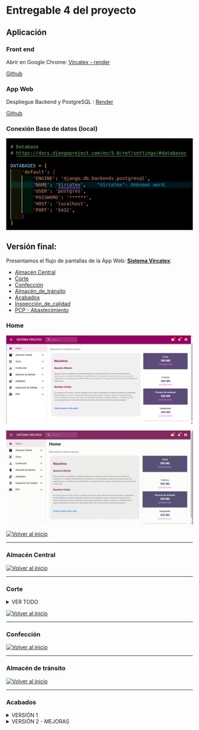 # Entregable 4 del proyecto
## Aplicación

### Front end
Abrir en Google Chrome: [Vircatex - render](https://sistema-web-v-f.onrender.com/#/acabados/lotes) 

[Github]() 


### App Web
Despliegue Backend y PostgreSQL : [Render](https://render.com/)

[Github]() 

### Conexión Base de datos (local)
![db](../../Entregable%203/db.png)



## Versión final:
Presentamos el flujo de pantallas de la App Web: **[Sistema Vircatex](https://sistema-web-v-f.onrender.com/)**:

- [Almacén Central](#almacén-central)
- [Corte](#corte)
- [Confección](#confección)
- [Almacén_de_tránsito](#almacén-de-tránsito)
- [Acabados](#acabados)
- [Inspección_de_calidad](#inspección-de-calidad)
- [PCP - Abastecimiento](#pcp)


### Home
![Home](./pantallas/home.png)

![Home1](./gif/1.gif)

  [![Volver al inicio](https://img.shields.io/badge/Volver_al_inicio-blue?style=for-the-badge)](#versión-final)

---

### Almacén Central

  [![Volver al inicio](https://img.shields.io/badge/Volver_al_inicio-blue?style=for-the-badge)](#versión-final)

---

### Corte

<details>
  <summary>VER TODO</summary>
  
  #### Submenú 1: 
  **Navegación**: Corte > Ordenes de produccion.
  
Muestra los datos que recibe el jefe de corte de almacén central, sobre la orden de producción lo cual observa si la orden está en proceso, la cantidad que debe realizar, tipo de corte, etc; luego presiona asignar para más detalle.
  
  ![Corte1](./pantallas/Corte/vista_Orden_Produccion.png)

  *Consulta 1: Lista de ordenes de produccion
  
  ```python
  class OrdenesListView(View):
    def get(self, request):
        with connection.cursor() as cursor:
            query = """
            SELECT
                o.id_orden_producción,
                o.fecha_inicio,
                o.fecha_fin,
                o.cantidad,
                e.nombre AS estado_orden,
                a.nombre AS area,
                tc.nombre AS tipo_corte,
                tmp.nombre AS tipo_materia_prima,
                o.id_orden_trabajo,
                o.fecha_creacion
            FROM
                orden_producción o
            JOIN
                estado e ON o.id_estado = e.id_estado
            JOIN
                area a ON o.id_area = a.id_area
            JOIN
                dimension_corte dc ON o.id_dim_corte = dc.id_dim_corte
            JOIN
                parte_corte_detalle pcd ON dc.id_dim_parte_prenda = pcd.id_dim_parte_prenda
            JOIN
                tipo_corte tc ON pcd.id_tipo_corte = tc.id_tipo_corte
            JOIN
                actividad_diaria ad ON o.id_orden_producción = ad.id_orden_producción
            JOIN
                registro_uso_lote rul ON ad.id_actividad = rul.id_actividad
            JOIN
                lote l ON rul.id_lote = l.id_lote
            JOIN
                dimension_materia_prima dmp ON l.id_dim_materia_prima = dmp.id_dim_materia_prima
            JOIN
                tipo_materia_prima tmp ON dmp.id_tipo_materia_prima = tmp.id_tipo_materia_prima
            WHERE
                a.nombre = 'Corte'
            GROUP BY
                o.id_orden_producción, o.fecha_inicio, o.fecha_fin, o.cantidad, e.nombre, a.nombre, tc.nombre, tmp.nombre,
                o.id_orden_trabajo, o.fecha_creacion
            ORDER BY
                o.fecha_inicio DESC;
            """
            cursor.execute(query)
            rows = cursor.fetchall()

        data = [
            {
                'id_orden_produccion': row[0],
                'fecha_inicio': row[1],
                'fecha_fin': row[2],
                'cantidad': row[3],
                'estado_orden': row[4],
                'area': row[5],
                'tipo_corte': row[6],
                'tipo_materia_prima': row[7],
                'id_orden_trabajo': row[8],
                'fecha_creacion': row[9]
            }
            for row in rows
        ]
        return JsonResponse(data, safe=False)
  ```

*Consulta 2: Botón Asignar: el jefe de corte asigna en cada orden de producción la fecha que la a realizar la actividad, que máquina lo va a realizar, y la cantidad ya hecha de la orden de producción si es que esa orden de producción ya se recibió y no se ha terminado.

  ![Corte1](./pantallas/Corte/vista_asignar.png)

```python
class AsignarView(View):
    def post(self, request, id_orden_produccion):
        body = json.loads(request.body)
        id_maquina = body['id_maquina']
        cantidad_hecha = body['cantidad_hecha']

        with connection.cursor() as cursor:
            cursor.execute(
                "INSERT INTO actividad_diaria (fecha_actividad, id_orden_producción) VALUES (NOW(), %s) RETURNING id_actividad;",
                [id_orden_produccion]
            )
            id_actividad = cursor.fetchone()[0]

            cursor.execute(
                "INSERT INTO maquina_actividad (id_actividad, id_maquina, cantidad_hecha) VALUES (%s, %s, %s);",
                [id_actividad, id_maquina, cantidad_hecha]
            )

        return JsonResponse({'status': 'success'})
```

#### Submenú 2: 
**Navegación**: Corte > operario corte > Actividades.

El operario recibe un informe para que programe la máquina, lo cual vemos en la pantalla y nos muestra las actividades que debe realizar cada maquina al día, donde se detalla la cantidad que hay en esa orden de producción, la cantidad hecha, el tipo de corte.

![](./pantallas/Corte/vista_actividades_maquina_dia.png)

*Consulta:
```python
def actividad_diaria(request):
    with connection.cursor() as cursor:
        cursor.execute("""
            SELECT
                a.fecha_actividad,
                o.id_orden_producción,
                o.cantidad AS cantidad_orden,
                m.id_maquina,
                ma.cantidad_hecha AS cantidad_realizar,
                tc.nombre AS tipo_corte
            FROM actividad_diaria a
            JOIN maquina_actividad ma ON a.id_actividad = ma.id_actividad
            JOIN maquina m ON ma.id_maquina = m.id_maquina
            JOIN orden_producción o ON a.id_orden_producción = o.id_orden_producción
            JOIN corte c ON c.id_lote = o.id_dim_corte
            JOIN dimension_corte dc ON c.id_dim_corte = dc.id_dim_corte
            JOIN parte_corte_detalle pcd ON dc.id_dim_parte_prenda = pcd.id_dim_parte_prenda
            JOIN tipo_corte tc ON pcd.id_tipo_corte = tc.id_tipo_corte
            ORDER BY a.fecha_actividad DESC;
        """)
        rows = cursor.fetchall()
        columns = [col[0] for col in cursor.description]
        results = [dict(zip(columns, row)) for row in rows]
    
    return JsonResponse(results, safe=False)
```

#### Submenú 3: 
**Navegación**: Corte > operario corte > Corte de lote.

Inserta datos de la cantidad de corte realizado y la cantidad de lote usado, en qué estado se encuentra dicha orden de producción

![](./pantallas/Corte/vista_insert_corte_lote.png)

*Consulta:
```python
@csrf_exempt
def insertar_datos(request):
    if request.method == 'POST':
        data = json.loads(request.body)
        
        id_tipo_lote = 2  # el valor constante como especificaste
        cantidad = data.get('cantidad')
        id_dim_corte = data.get('id_dim_corte')
        id_estado = data.get('id_estado')
        id_actividad = data.get('id_actividad')
        fecha_creacion = data.get('fecha_creacion')
        cantidad_usada = data.get('cantidad_usada')
        
        with connection.cursor() as cursor:
            cursor.execute(
                '''
                INSERT INTO lote (id_tipo_lote, cantidad, id_dim_corte, id_estado, id_dim_confeccion, id_dim_materia_prima, id_actividad, fecha_creacion)
                VALUES (%s, %s, %s, %s, NULL, NULL, %s, %s) RETURNING id;
                ''',
                [id_tipo_lote, cantidad, id_dim_corte, id_estado, id_actividad, fecha_creacion]
            )
            id_lote = cursor.fetchone()[0]
            
            cursor.execute(
                '''
                INSERT INTO Registro_uso_lote (id_actividad, id_lote, cantidad_usada)
                VALUES (%s, %s, %s);
                ''',
                [id_actividad, id_lote, cantidad_usada]
            )
        
        return JsonResponse({'success': True, 'id_lote': id_lote})
    return JsonResponse({'error': 'Invalid request method'}, status=400)
```

#### Submenú 4: 
**Navegación**: Corte > detalles corte > Actividades - Maquina.

En esta sección el jefe de corte observa el reporte de las actividades diarias de la maquinas, la capacidad de la maquina cantidad de actividades, luego presiona el botón ver actividad y nos muestra el detalle de la actividad.

![](./pantallas/Corte/vista_actividad_diaria_maquina.png)

*Consulta 1:
```python
def actividades(request):
    with connection.cursor() as cursor:
        cursor.execute("""
            SELECT 
                ma.id_maquina,
                m.capacidad_total,
                COUNT(ad.id_actividad) AS cantidad_actividades,
                ad.fecha_actividad
            FROM 
                actividad_diaria ad
            JOIN 
                maquina_actividad ma ON ad.id_actividad = ma.id_actividad
            JOIN 
                maquina m ON ma.id_maquina = m.id_maquina
            WHERE 
                ad.fecha_actividad = '2024-06-03'
            GROUP BY 
                ma.id_maquina, m.capacidad_total, ad.fecha_actividad
            ORDER BY 
                cantidad_actividades DESC;
        """)
        rows = cursor.fetchall()

    data = []
    for row in rows:
        data.append({
            'id_maquina': row[0],
            'capacidad_total': row[1],
            'cantidad_actividades': row[2],
            'fecha_actividad': row[3],
        })

    return JsonResponse(data, safe=False)
```
*Consulta 2: Botón ver actividad: Nos muestra el detalle de la actividad, como las máquinas realizan várias actividades, nos muestra el detalle de estas actividades, con la cantidad de cortes, el progreso que esta actividad tiene.

![](./pantallas/Corte/cortes_actividad.png)

```python
def actividad_detalle(request, actividad_id):
    with connection.cursor() as cursor:
        cursor.execute("""
            SELECT
                ad.id_actividad,
                ad.fecha_actividad,
                COUNT(c.id_corte) AS cantidad_cortes,
                op.cantidad AS cantidad_orden_preproduccion,
                (SUM(l.cantidad) / op.cantidad) * 100 AS progreso_preproduccion
            FROM actividad_diaria ad
            JOIN orden_producción op ON ad.id_orden_producción = op.id_orden_producción
            JOIN lote l ON ad.id_actividad = l.id_actividad
            JOIN corte c ON l.id_lote = c.id_lote
            WHERE ad.id_actividad = %s
            GROUP BY
                ad.id_actividad,
                ad.fecha_actividad,
                op.cantidad
            ORDER BY
                ad.fecha_actividad DESC;
        """, [actividad_id])
        row = cursor.fetchone()

    data = {
        'id_actividad': row[0],
        'fecha_actividad': row[1],
        'cantidad_cortes': row[2],
        'cantidad_orden_preproduccion': row[3],
        'progreso_preproduccion': row[4],
    }

    return JsonResponse(data)
```

#### Submenú 5: 
**Navegación**: Corte > detalles corte > Lotes.

El jefe de corte observa el número de lotes por día en el mes, para analizar que día se hizo menos y el por qué.

![](./pantallas/Corte/vista_numero_lotes_dia_mes.png)

*Consulta:
```python
class LotesView(View):
    def get(self, request):
        query = """
            SELECT 
                l.fecha_creacion::date AS dia,
                COUNT(l.id_lote) AS cantidad_lotes
            FROM 
                lote l
            JOIN 
                actividad_diaria ad ON l.id_actividad = ad.id_actividad
            JOIN 
                orden_producción op ON ad.id_orden_producción = op.id_orden_producción
            JOIN 
                area a ON op.id_area = a.id_area
            WHERE 
                a.nombre = 'Corte'
                AND DATE_TRUNC('month', l.fecha_creacion) = DATE_TRUNC('month', CURRENT_DATE)
            GROUP BY 
                l.fecha_creacion::date
            ORDER BY 
                cantidad_lotes DESC;
        """
        with connection.cursor() as cursor:
            cursor.execute(query)
            rows = cursor.fetchall()

        data = [{'dia': row[0], 'cantidad_lotes': row[1]} for row in rows]
        return JsonResponse(data, safe=False)
```

#### Submenú 6: 
**Navegación**: Corte > detalles corte > Corte x OP.

Muestra el detalle del número de cortes por el orden de producción, el jefe de corte visualizará dicho detalle cual es la cantidad de esa orden de producción, que cantidad de cortes y el tipo de corte, si la orden está en proceso, atrasado, etc; y el progreso dependiendo del estado.

![](./pantallas/Corte/Vista_corteXOP.png)

*Consulta:
```python
class ProductionOrderView(View):
    def get(self, request):
        with connection.cursor() as cursor:
            cursor.execute("""
                SELECT
                    op.id_orden_producción,
                    op.cantidad,
                    l.id_lote,
                    l.cantidad AS cantidad_lote,
                    tc.nombre AS tipo_corte,
                    COUNT(c.id_corte) AS cantidad_cortes,
                    e.nombre AS estado_orden,
                    (SELECT
                        (SUM(l2.cantidad) / op.cantidad) * 100
                     FROM lote l2
                     INNER JOIN corte c2 ON l2.id_lote = c2.id_lote
                     INNER JOIN orden_producción op2 ON op2.id_dim_corte = c2.id_dim_corte
                     WHERE op2.id_orden_producción = op.id_orden_producción) AS progreso_produccion
                FROM orden_producción op
                INNER JOIN estado e ON op.id_estado = e.id_estado
                INNER JOIN dimension_corte dc ON op.id_dim_corte = dc.id_dim_corte
                INNER JOIN corte c ON dc.id_dim_corte = c.id_dim_corte
                INNER JOIN lote l ON c.id_lote = l.id_lote
                INNER JOIN parte_corte_detalle pcd ON dc.id_dim_parte_prenda = pcd.id_dim_parte_prenda
                INNER JOIN tipo_corte tc ON pcd.id_tipo_corte = tc.id_tipo_corte
                GROUP BY
                    op.id_orden_producción,
                    op.cantidad,
                    l.id_lote,
                    l.cantidad,
                    tc.nombre,
                    e.nombre
                ORDER BY
                    op.id_orden_producción,
                    tc.nombre,
                    cantidad_cortes DESC;
            """)
            rows = cursor.fetchall()
            columns = [col[0] for col in cursor.description]
            data = [dict(zip(columns, row)) for row in rows]

        return JsonResponse(data, safe=False)

```

</details>
  
  [![Volver al inicio](https://img.shields.io/badge/Volver_al_inicio-blue?style=for-the-badge)](#versión-final)

---


### Confección

  [![Volver al inicio](https://img.shields.io/badge/Volver_al_inicio-blue?style=for-the-badge)](#versión-final)

---
  
### Almacén de tránsito

  [![Volver al inicio](https://img.shields.io/badge/Volver_al_inicio-blue?style=for-the-badge)](#versión-final)

---

### Acabados

<details>
  <summary>VERSIÓN 1</summary>
  
#### Submenú 1: **General**: 
**Navegación**: Acabados > General <br>
Muestra los datos generales del área.<br>
Se realizan dos consultas a la BD.
![Acabados 1](./images/generalaca.png)

* Consulta 1: Lista de Operarios

```python
class EmpleadoListView(View):
    def get(self, request):
         with connection.cursor() as cursor:
            cursor.execute("SELECT id_empleado, nombre FROM empleado WHERE id_area = 5")
            rows = cursor.fetchall()
            result = [
                    {'id_empleado': row[0], 'nombre': row[1]}
                    for row in rows
                ]
            return JsonResponse(result, safe=False)
```

* Consulta 2: Lista de Acabados

```python
class AcabadoListView(APIView):
    def get(self, request):
        with connection.cursor() as cursor:
            cursor.execute("SELECT id_acabado, nombre FROM acabado")
            data = cursor.fetchall()
        
        # Formatear los resultados en un diccionario
        resultados = [{'id_acabado': row[0], 'nombre': row[1]} for row in data]
```

#### Submenú 2: **Lote-caja**: 

![Acabados sub2](./gif/sub2.gif)



Muestra las cajas asignadas a los operarios de acabados y reporte entre fechas.

**Navegación**: Acabados > lotes >

![Acabados 22](./pantallas/lote-1.png)

* Consulta: Reporte entre dos fechas

```python
def get_lote_entrada_vista(request):
    with connection.cursor() as cursor:
        cursor.execute("""
            SELECT le.id_entrada, le.fecha_entrada, l.id_tipo_lote, l.cantidad, dc.id_dim_confeccion, dc.id_guia_confeccion
            FROM lote_entrada le
            JOIN lote l ON le.id_lote = l.id_lote
            JOIN dimension_confeccion dc ON l.id_dim_confeccion = dc.id_dim_confeccion
            LIMIT 200;
        """)
        columns = [col[0] for col in cursor.description]
        results = [dict(zip(columns, row)) for row in cursor.fetchall()]
    return JsonResponse(results, safe=False)
```

Cuando se hace click en el botón se direge a: "Reporte"

**Navegación**: Acabados > lotes > Reporte

![Acabados 22](./pantallas/reporte.png)

* Consulta: Reporte entre dos fechas
```python
class ReporteAcabadosView(View):
    def get(self, request):
        fecha_inicio = request.GET.get('fecha_inicio')
        fecha_fin = request.GET.get('fecha_fin')

        query = """
        SELECT DISTINCT e.id_empleado, e.nombre, e.primer_apellido,
                        e.segundo_apellido, e.id_correo, e.dni, e.id_cargo,
                        caja_prenda.id_caja, caja_prenda.fecha_creacion,
                        tipo_prenda.nombre 
        FROM empleado e
        JOIN prenda ON e.id_empleado = prenda.id_empleado
        JOIN caja_prenda ON prenda.id_caja = caja_prenda.id_caja
        JOIN dimension_prenda ON caja_prenda.id_dim_prenda = dimension_prenda.id_dim_prenda
        JOIN dimension_confeccion ON dimension_prenda.id_dim_confeccion = dimension_confeccion.id_dim_confeccion
        JOIN guia_confeccion ON dimension_confeccion.id_guia_confeccion = guia_confeccion.id_guia_confeccion
        JOIN tipo_prenda ON dimension_confeccion.id_tipo_prenda = tipo_prenda.id_tipo_prenda
        WHERE id_area=5 AND id_cargo=2
        AND caja_prenda.fecha_creacion BETWEEN %s AND %s
        """

        with connection.cursor() as cursor:
            cursor.execute(query, [fecha_inicio, fecha_fin])
            rows = cursor.fetchall()

        resultados = [
            {
                "id_empleado": row[0],
                "nombre": row[1],
                "primer_apellido": row[2],
                "segundo_apellido": row[3],
                "id_correo": row[4],
                "dni": row[5],
                "id_cargo": row[6],
                "id_caja": row[7],
                "fecha_creacion": row[8],
                "tipo_prenda": row[9],
            }
            for row in rows
        ]

        return JsonResponse(resultados, safe=False)
```


#### Submenú 3: **Acabados**: 

Muestra la búsqueda de operarios y muestra los detalles generales, las cajas asignada y la navegación hasta la asignación de acabados.

**Navegación**: Acabados > acabados >

![Acabados 31](./pantallas/operarios-acab.png)

* Consulta: Búsqueda de operarios. De despliega un Dropdown con la lista de nombres

```python
def empleado_list_a(request):
    empleados = Empleado.objects.filter(id_area=5).values('nombre')
    return JsonResponse(list(empleados), safe=False)
```

* Grilla del operario: Grilla de datos por cajas y sus detalles de prenda y medidas según el orden de confección.
```python

def datos_list_a(request):
    query = """
    SELECT distinct(cp.id_caja) as ID_Caja, e.nombre, cp.cantidad,
    gconf.id_guia_confeccion as ID_guia, tp.nombre as tipo_prenda, ep.nombre as estilo_prenda, 
    t.nombre as talla, g.nombre as genero,
    COALESCE(gconf.medida_longitud::text, ' ') AS ml,
    COALESCE(gconf.medida_hombro::text, ' ') AS mh,
    COALESCE(gconf.medida_pecho::text, ' ') AS mp,
    COALESCE(gconf.medida_manga::text, ' ') AS mm,
    COALESCE(gconf.medida_cintura::text, ' ') AS mc,
    COALESCE(gconf.medida_cadera::text, ' ') AS mca,
    COALESCE(gconf.medida_muslo::text, ' ') AS mmu
    FROM dimension_confeccion dc
    JOIN guia_confeccion gconf ON dc.id_guia_confeccion = gconf.id_guia_confeccion
    JOIN tipo_prenda tp ON dc.id_tipo_prenda = tp.id_tipo_prenda
    JOIN estilo_prenda ep ON dc.id_estilo_prenda = ep.id_estilo_prenda
    JOIN talla t ON dc.id_talla = t.id_talla
    JOIN genero g ON dc.id_genero = g.id_genero
    JOIN dimension_prenda dp ON dc.id_dim_confeccion = dp.id_dim_confeccion
    JOIN caja_prenda cp ON dp.id_dim_prenda = cp.id_dim_prenda
    JOIN prenda p ON cp.id_caja = p.id_caja
    JOIN empleado e ON p.id_empleado = e.id_empleado
    WHERE e.nombre='Ana Sofía Zaida';
    """
    with connection.cursor() as cursor:
        cursor.execute(query)
        rows = cursor.fetchall()
        columns = [col[0] for col in cursor.description]
        result = [dict(zip(columns, row)) for row in rows]
    return JsonResponse(result, safe=False)

```

![Acabados 33](./pantallas/sub3acab.png)


</details>


<details>
  <summary>VERSIÓN 2 - MEJORAS</summary>
  
#### Submenú 1: **General**: 
**Rol:** Supervisor
**Navegación 1**: Acabados > General <br>
Muestra los datos generales del área.<br>
Se realizan dos consultas a la BD.
![Acabados 1](./images/generalaca.png)

* Consulta 1: Lista de Operarios

```python
class EmpleadoListView(View):
    def get(self, request):
         with connection.cursor() as cursor:
            cursor.execute("SELECT id_empleado, nombre FROM empleado WHERE id_area = 5")
            rows = cursor.fetchall()
            result = [
                    {'id_empleado': row[0], 'nombre': row[1]}
                    for row in rows
                ]
            return JsonResponse(result, safe=False)
```

* Consulta 2: Lista de Acabados

```python
class AcabadoListView(APIView):
    def get(self, request):
        with connection.cursor() as cursor:
            cursor.execute("SELECT id_acabado, nombre FROM acabado")
            data = cursor.fetchall()
        
        # Formatear los resultados en un diccionario
        resultados = [{'id_acabado': row[0], 'nombre': row[1]} for row in data]
```

#### Submenú 2: **Lotes**: 
**Rol:** Supervisor<br>

**Descripción:** Este submenú responde a los requerimientos de:
* Visualizar el progreso de acabados tanto por cajas y lotes, como el progreso diario y semanal. 
* Así también se tiene que visualizar la relación de cajas por lote listos para procesar en el área de acabados.
* También se podrá asignar, modificar o eliminar al operario que a una caja que va a ser procesada (Un operario maneja una caja desde el comienzo de su acabado hasta su empacado).
> Es importante destacar que tendremos que ver si esta caja tiene algín comentario o desaprobación del área de calidad, por lo cual tendremos que hacer consultas a su tablas respectivas para solo visualizar estados de la cajas.
---
**Navegación 2: Acabados > Lotes**<br>
**Descripción:** Esta primera pantalla contiene diferentes botones que brindarán los servicios para ser procesados o consultados por el **supervisor de acabados**.

![Acabados21](./pantallas/acabados/1%20princ.png)

**Navegación 2.1: Acabados > Acabados > Lotes-cajas** <br>
**Descripción:** Esta pantalla se consulta, al cargar la página,todas la cajas que entran al área de operarios, donde se pueden vicualizar todas las características. En esta pantalla se integran todas las funcionalidades en una pantalla (Que se prensentó en el submenú - versión 1) **operario de acabados**.

![Acabados22](./pantallas/acabados/1-2-reporte.png)
    - **Funcionalidades de la pantalla**

* **Filtrado entre fechas:** Con este filtro se visualiza el mismo reporte entre las fechas indicadas.
* **Imprimir:** Este botón imprime en pdf con un formato de la empresa el reporte que se elige en el filtro anterior.
* **Cancelar:** Este botón borra el filtro anterior.
* **Operario:** AL final de cada fila de la tabla, hay un botón que muestra un popup, donde se puede asignar, modificar o eliminar al operario por cada caja entrante.
![Acabados221](./pantallas/acabados/1-2-1.operario-popup.png)


**Navegación 2.2: Acabados > Acabados > Lotes** <br>
**Descripción:** Esta pantalla muestra los datos de un lote de entrada al área de acabados, así como también, las cajas contenidas que ingresan al aire.
> En esta pantalla se muestra los datos y observaciones de calida con respecto al lote.

![Acabados22](./pantallas/acabados/lotes.png)



**Navegación 2.3: Acabados > Acabados > Progreso** <br>
**Descripción:** Esta pantalla muestra las cajas según sus característica y las tablas de cantidades.
![Acabados261](./pantallas/acabados/progreso.png)


**Navegación 2.4: Acabados > Acabados > Registro-acabado** <br>
**Descripción:** Esta pantalla se registra, modifica o elimina un acabado registrado en el sistema.
![Acabados241](./pantallas/acabados/3-4-registro-acabado-a.png)
![Acabados241](./pantallas/acabados/3-4-registro-acabado-b.png)
![Acabados241](./pantallas/acabados/3-4-registro-acabado-c.png)


**Navegación 2.5: Acabados > Acabados > Habilitar** <br>
**Descripción:** Esta pantalla se utiliza para habilitar el ingreso de registro de acabados para los operarios.
![Acabados25](./pantallas/acabados/3-5-habilitar.png)



**Navegación 2.6: Acabados > Acabados > Programa** <br>
**Descripción:** Esta pantalla el Progreso mensual de acabado, incluyendo un filtro para personalizar el periodo de visualización y tabs para ver cantidades y caracteristicas por acabados.
![Acabados261](./pantallas/acabados/3-3-progreso.png)

**Navegación 2.7: Acabados > Acabados > Asignar-Operario** <br>
**Descripción:** Esta pantalla Muestra el reporte de operarios, operarios por caja y operarios por lotes.
![Acabados27](./pantallas/acabados/asignar.png)
* **FUNCIONALIDADES**
    * **Asignar Operario a caja:** Asignar, modificar o eliminar un operario a una caja determinada, que a su vez, son un grupo de cajas.
![Acabados27a](./pantallas/acabados/asignar-caja.png)

    * **Asignar Operario a lote:** Asignar, modificar o eliminar un operario a un lote determinado.
![Acabados27b](./pantallas/acabados/asignar-lote.png)


---
#### Submenú 3: **Acabados**: 
**Rol:** Supervisor<br>

**Descripción:** Este submenú responde a los requerimientos de:
* la consulta por operarios y sus cajas. En esta primera versión de la app (Sin autenticación ni autorización), se propone la visualización en general.
* Registrar cuando se realizan los acabados, esto responde a que cuando ingresan la cajas, ingresan con un ***ID***, pero al final del proceso, se le asigna otro ***ID***.
* También se visualiza el progreso del día y el progreso de acabados por cada operario según su avance.

**Navegación 3: Acabados > Acabados** <br>
**Descripción:** Esta primera pantalla contiene diferentes botones que brindarán los servicios para ser procesados o consultados por el **operario de acabados**.
![Acabados3](./pantallas/acabados/submenu-3.png)

**Navegación 3-1: Acabados > Acabados > Operarios** <br>
**Descripción:** En esta pantalla se consulta las cajas asignadas por cada operarios, así como tambión los lotes que tienen los operarios.
![Acabados31](./pantallas/acabados/operario.png)
* **FUNCIONALIDADES**
    * **Ver Detalles de caja**
    * **Ver Detalles de lote**

**Navegación 3-2: Acabados > Acabados > Registro** <br>
**Descripción:** En esta pantalla se registran el avance de acabado por cajas.
![Acabados3](./pantallas/acabados/acabados.png)


**Navegación 3-3: Acabados > Acabados > Progreso** <br>
**Descripción:** En esta pantalla se consulta el progreso diario y mensual según cada operario
![Acabados3](./pantallas/acabados/progreso-operario.png)
* **FUNCIONALIDADES**
    * **Registro:** Botón para registrar, que dirige a la pestaña para registrar avance de acabados e ID de salida.


  [![Volver al inicio](https://img.shields.io/badge/Volver_al_inicio-blue?style=for-the-badge)](#versión-final)

---


### Inspección de calidad

  [![Volver al inicio](https://img.shields.io/badge/Volver_al_inicio-blue?style=for-the-badge)](#versión-final)

---


### PCP

<details>
  <summary>PCP</summary>

*Lista orden de pedido:

```python
class OrdenPedidoListView(View):
    def get(self, request):
        with connection.cursor() as cursor:
            cursor.execute("""
                SELECT id_ordenpedido, fecha_creacion, fecha_fin, id_dimprenda, estado
                FROM orden_pedido
            """)
            rows = cursor.fetchall()
            result = [
                {
                    'id_ordenpedido': row[0],
                    'fecha_creacion': row[1].strftime('%Y-%m-%d') if row[1] else None,
                    'fecha_fin': row[2].strftime('%Y-%m-%d') if row[2] else None,
                    'id_dimprenda': row[3],
                    'estado': row[4]
                }
                for row in rows
            ]
            return JsonResponse(result, safe=False)
```

*Lista orden de producción:

```python
class OrdenProduccionView(View):
    def get(self, request):
        try:
            ordenes_produccion = OrdenProduccion.objects.all().values(
                'id_ordenproduccion', 
                'fecha_creacion', 
                'fecha_inicio', 
                'fecha_final', 
                'id_area__id',  # Accede al ID del área relacionada
                'id_ordentrabajo__id',  # Accede al ID de la orden de trabajo relacionada
                'estado'
            )

            result = list(ordenes_produccion)  # Convertir queryset a lista de diccionarios

            return JsonResponse(result, safe=False)

        except Exception as e:
            return JsonResponse({'error': str(e)}, status=500)
```

*Programar producción:

```python
class ProgramarProduccionView(View):
    def post(self, request):
        try:
            # Obtener datos del cuerpo de la solicitud POST
            tipo_prenda_id = request.POST.get('tipo_prenda_id')
            estilo_prenda_id = request.POST.get('estilo_prenda_id')
            talla_prenda_id = request.POST.get('talla_prenda_id')
            genero_prenda_id = request.POST.get('genero_prenda_id')
            guia_confeccion_id = request.POST.get('guia_confeccion_id')
            medidas_prenda_id = request.POST.get('medidas_prenda_id')

            # Obtener las instancias de los modelos relacionados
            tipo_prenda = get_object_or_404(TipoPrenda, id=tipo_prenda_id)
            estilo_prenda = get_object_or_404(EstiloPrenda, id=estilo_prenda_id)
            talla_prenda = get_object_or_404(TallaPrenda, id=talla_prenda_id)
            genero_prenda = get_object_or_404(GeneroPrenda, id=genero_prenda_id)
            guia_confeccion = get_object_or_404(GuiaConfeccion, id=guia_confeccion_id)
            medidas_prenda = get_object_or_404(MedidasPrenda, id=medidas_prenda_id)

            # Crear una nueva instancia de OrdenProduccion
            nueva_programacion = OrdenProduccion.objects.create(
                tipo_prenda=tipo_prenda,
                estilo_prenda=estilo_prenda,
                talla_prenda=talla_prenda,
                genero_prenda=genero_prenda,
                guia_confeccion=guia_confeccion,
                medidas_prenda=medidas_prenda,
                estado='Programada'  # Definir el estado inicial
                # Otros campos relevantes pueden ser definidos aquí
            )

            # Devolver una respuesta JSON indicando el éxito
            response_data = {
                'success': True,
                'message': 'Producción programada exitosamente.'
            }

            return JsonResponse(response_data)

        except Exception as e:
            # En caso de error, devolver un mensaje de error
            response_data = {
                'success': False,
                'message': f'Error al programar la producción: {str(e)}'
            }
            return JsonResponse(response_data, status=500)
  
```

  [![Volver al inicio](https://img.shields.io/badge/Volver_al_inicio-blue?style=for-the-badge)](#versión-final)

```
[Regresar al Índice](./indice.md)


[Regresar al Índice](./indice.md)
